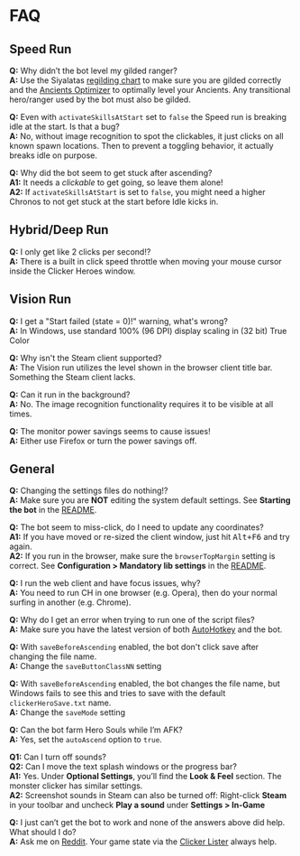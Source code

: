 # FAQ

## Speed Run

**Q:** Why didn’t the bot level my gilded ranger?  
**A:** Use the Siyalatas [regilding chart][] to make sure you are gilded correctly and the [Ancients Optimizer][] to optimally level your Ancients. Any transitional hero/ranger used by the bot must also be gilded.  

**Q:** Even with `activateSkillsAtStart` set to `false` the Speed run is breaking idle at the start. Is that a bug?  
**A:** No, without image recognition to spot the clickables, it just clicks on all known spawn locations. Then to prevent a toggling behavior, it actually breaks idle on purpose.

**Q:** Why did the bot seem to get stuck after ascending?  
**A1:** It needs a *clickable* to get going, so leave them alone!  
**A2:** If `activateSkillsAtStart` is set to `false`, you might need a higher Chronos to not get stuck at the start before Idle kicks in.

## Hybrid/Deep Run

**Q:** I only get like 2 clicks per second!?  
**A:** There is a built in click speed throttle when moving your mouse cursor inside the Clicker Heroes window.

## Vision Run

**Q:** I get a "Start failed (state = 0)!" warning, what's wrong?  
**A:** In Windows, use standard 100% (96 DPI) display scaling in (32 bit) True Color

**Q:** Why isn't the Steam client supported?  
**A:** The Vision run utilizes the level shown in the browser client title bar. Something the Steam client lacks.

**Q:** Can it run in the background?  
**A:** No. The image recognition functionality requires it to be visible at all times.

**Q:** The monitor power savings seems to cause issues!  
**A:** Either use Firefox or turn the power savings off.

## General

**Q:** Changing the settings files do nothing!?  
**A:** Make sure you are __NOT__ editing the system default settings. See __Starting the bot__ in the [README](README.md).

**Q:** The bot seem to miss-click, do I need to update any coordinates?  
**A1:** If you have moved or re-sized the client window, just hit <kbd>Alt+F6</kbd> and try again.  
**A2:** If you run in the browser, make sure the `browserTopMargin` setting is correct. See __Configuration > Mandatory lib settings__ in the [README](README.md).

**Q:** I run the web client and have focus issues, why?  
**A:** You need to run CH in one browser (e.g. Opera), then do your normal surfing in another (e.g. Chrome).

**Q:** Why do I get an error when trying to run one of the script files?  
**A:** Make sure you have the latest version of both [AutoHotkey][] and the bot.

**Q:** With `saveBeforeAscending` enabled, the bot don't click save after changing the file name.  
**A:** Change the `saveButtonClassNN` setting

**Q:** With `saveBeforeAscending` enabled, the bot changes the file name, but Windows fails to see this and tries to save with the default `clickerHeroSave.txt` name.  
**A:** Change the `saveMode` setting

**Q:** Can the bot farm Hero Souls while I’m AFK?  
**A:** Yes, set the `autoAscend` option to `true`.

**Q1:** Can I turn off sounds?  
**Q2:** Can I move the text splash windows or the progress bar?  
**A1:** Yes. Under __Optional Settings__, you’ll find the __Look & Feel__ section. The monster clicker has similar settings.  
**A2:** Screenshot sounds in Steam can also be turned off: Right-click __Steam__ in your toolbar and uncheck __Play a sound__ under __Settings > In-Game__

**Q:** I just can’t get the bot to work and none of the answers above did help. What should I do?  
**A:** Ask me on [Reddit][home]. Your game state via the [Clicker Lister][] always help.

[AutoHotkey]: http://ahkscript.org/
[Ancients Optimizer]: http://philni.neocities.org/ancientssoul.html
[regilding chart]: https://redd.it/3frj62
[home]: https://redd.it/3wxwfu
[Clicker Lister]: http://alexbonjour.github.io/clicker-lister/
